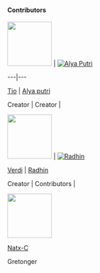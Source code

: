 #### Contributors

<a href="https://github.com/BOTCAHX"><img src="https://github.com/BOTCAHX.png?size=100" width="100" height="100"></a> | [![Alya Putri](https://github.com/AlyaaXd.png?size=100)](https://github.com/AlyaaXd) 

---|---

[Tio](https://github.com/BOTCAHX)  | [Alya putri](https://github.com/AlyaaXd)

Creator | Creator |

<a href="https://github.com/verdihatorou"><img src="https://github.com/verdihatorou.png?size=100" width="100" height="100"></a> | [![Radhin](https://github.com/radhin123.png?size=100)](https://github.com/radhin123) 

[Verdi](https://github.com/verdihatorou)  | [ Radhin](https://github.com/radhin123)

Creator | Contributors |

<a href="https://github.com/Natx-C"><img src="https://github.com/Natx-C.png?size=100" width="100" height="100"></a>

[Natx-C](https://github.com/Natx-C) 

Gretonger
